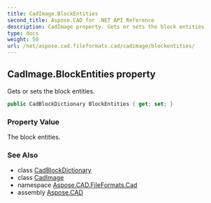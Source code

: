 ```yaml
---
title: CadImage.BlockEntities
second_title: Aspose.CAD for .NET API Reference
description: CadImage property. Gets or sets the block entities
type: docs
weight: 50
url: /net/aspose.cad.fileformats.cad/cadimage/blockentities/
---
```

## CadImage.BlockEntities property

Gets or sets the block entities.

```csharp
public CadBlockDictionary BlockEntities { get; set; }
```

### Property Value

The block entities.

### See Also

* class [CadBlockDictionary](../../cadblockdictionary/)
* class [CadImage](../)
* namespace [Aspose.CAD.FileFormats.Cad](../../cadimage/)
* assembly [Aspose.CAD](../../../)


